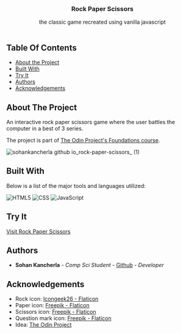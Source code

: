 <br/>
<p align="center">
  <h3 align="center">Rock Paper Scissors</h3>

  <p align="center">
    the classic game recreated using vanilla javascript
    <br/>
    <br/>
  </p>
</p>

## Table Of Contents

* [About the Project](#about-the-project)
* [Built With](#built-with)
* [Try It](#try-it)
* [Authors](#authors)
* [Acknowledgements](#acknowledgements)

## About The Project

An interactive rock paper scissors game where the user battles the computer in a best of 3 series.

The project is part of [The Odin Project's Foundations course](https://www.theodinproject.com/lessons/foundations-revisiting-rock-paper-scissors).

![sohankancherla github io_rock-paper-scissors_ (1)](https://github.com/sohankancherla/rock-paper-scissors/assets/30853467/97a7ef94-50c0-4143-9d5d-1d6032050fe6)

## Built With

Below is a list of the major tools and languages utilized:

  ![HTML5](https://img.shields.io/badge/html5-%23E34F26.svg?style=for-the-badge&logo=html5&logoColor=white)
  ![CSS](https://img.shields.io/badge/CSS3-1572B6?style=for-the-badge&logo=css3&logoColor=white)
  ![JavaScript](https://img.shields.io/badge/JavaScript-323330?style=for-the-badge&logo=javascript&logoColor=F7DF1E)

## Try It

[Visit Rock Paper Scissors](https://sohankancherla.github.io/rock-paper-scissors/)

## Authors

* **Sohan Kancherla** - *Comp Sci Student* - [Github](https://github.com/sohankancherla) - *Developer*

## Acknowledgements

* Rock icon: <a href="https://www.flaticon.com/free-icons/rock" title="rock icons">Icongeek26 - Flaticon</a>
* Paper icon: <a href="https://www.flaticon.com/free-icons/paper" title="paper icons">Freepik - Flaticon</a>
* Scissors icon: <a href="https://www.flaticon.com/free-icons/scissors" title="scissors icons">Freepik - Flaticon</a>
* Question mark icon: <a href="https://www.flaticon.com/free-icons/unknown" title="unknown icons">Freepik - Flaticon</a>
* Idea: [The Odin Project](https://www.theodinproject.com/)




